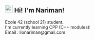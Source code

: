 <h2><img src="https://raw.githubusercontent.com/extremecodetv/extremecodetv/master/wave.gif" width="25px"> Hi! I'm Nariman!</h2>
<p>
Ecole 42 (school 21) student. <br>
I'm currently learning CPP (C++ modules)! <br>
Email : lionariman@gmail.com
</p>
